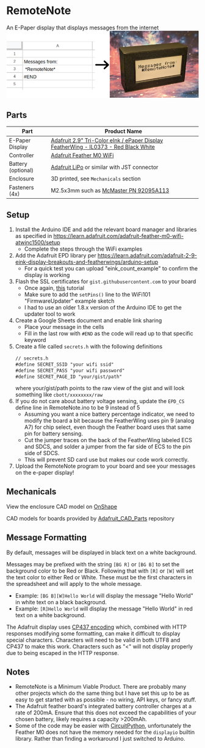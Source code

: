 # RemoteNote
An E-Paper display that displays messages from the internet
![RemoteNote project demo](demo.png)

## Parts
| Part | Product Name |
| ---- | ------------ |
| E-Paper Display | [Adafruit 2.9" Tri-Color eInk / ePaper Display FeatherWing - IL0373 - Red Black White](https://www.adafruit.com/product/4778) |
| Controller | [Adafruit Feather M0 WiFi](https://www.adafruit.com/product/3044) |
| Battery (optional) | [Adafruit LiPo](https://www.adafruit.com/product/3898) or similar with JST connector |
| Enclosure | 3D printed, see `Mechanicals` section |
| Fasteners (4x) | M2.5x3mm such as [McMaster PN 92095A113](https://www.mcmaster.com/92095A113/) |


## Setup
1. Install the Arduino IDE and add the relevant board manager and libraries as specified in https://learn.adafruit.com/adafruit-feather-m0-wifi-atwinc1500/setup
    - Complete the steps through the WiFi examples
1. Add the Adafruit EPD library per https://learn.adafruit.com/adafruit-2-9-eink-display-breakouts-and-featherwings/arduino-setup
    - For a quick test you can upload "eink_count_example" to confirm the display is working
1. Flash the SSL certificates for `gist.githubusercontent.com` to your board
    - Once again, [this](https://learn.adafruit.com/adafruit-feather-m0-wifi-atwinc1500/updating-ssl-certificates) tutorial
    - Make sure to add the `setPins()` line to the WiFi101 "FirmwareUpdater" example sketch
    - I had to use an older 1.8.x version of the Arduino IDE to get the updater tool to work
1. Create a Google Sheets document and enable link sharing
    - Place your message in the cells
    - Fill in the last row with `#END` as the code will read up to that specific keyword
1. Create a file called `secrets.h` with the following definitions
    ```
    // secrets.h
    #define SECRET_SSID "your wifi ssid"
    #define SECRET_PASS "your wifi password"
    #define SECRET_PAGE_ID "your/gist/path"
    ```
    where your/gist/path points to the raw view of the gist and will look something like `cbott/xxxxxxxx/raw`
1. If you do not care about battery voltage sensing, update the `EPD_CS` define line in RemoteNote.ino to be 9 instead of 5
    - Assuming you want a nice battery percentage indicator, we need to modify the board a bit because the FeatherWing uses pin 9 (analog A7) for chip select, even though the Feather board uses that same pin for battery sensing.
    - Cut the jumper traces on the back of the FeatherWing labeled ECS and SDCS, and solder a jumper from the far side of ECS to the pin side of SDCS.
    - This will prevent SD card use but makes our code work correctly.
1. Upload the RemoteNote program to your board and see your messages on the e-paper display!


## Mechanicals
View the enclosure CAD model on [OnShape](https://cad.onshape.com/documents/76b6aed29cb626f62f2135a7/w/0958c09a086547eda7430ec1/e/3ca19d261f35867c617a01a6?renderMode=0&uiState=66629d7bdb745d72a6409b78)

CAD models for boards provided by [Adafruit_CAD_Parts](https://github.com/adafruit/Adafruit_CAD_Parts) repository

## Message Formatting
By default, messages will be displayed in black text on a white background.

Messages may be prefixed with the string `[BG R]` or `[BG B]` to set the background color to be Red or Black. Following that with `[R]` or `[W]` will set the text color to either Red or White. These must be the first characters in the spreadsheet and will apply to the whole message.
- Example: `[BG B][W]Hello World` will display the message "Hello World" in white text on a black background.
- Example: `[R]Hello World` will display the message "Hello World" in red text on a white background.

The Adafruit display uses [CP437 encoding](https://en.wikipedia.org/wiki/Code_page_437) which, combined with HTTP responses modifying some formatting, can make it difficult to display special characters. Characters will need to be valid in both UTF8 and CP437 to make this work. Characters such as "<" will not display properly due to being escaped in the HTTP response.


## Notes
- RemoteNote is a Minimum Viable Product. There are probably many other projects which do the same thing but I have set this up to be as easy to get started with as possible - no wiring, API keys, or fancy stuff.
- The Adafruit feather board's integrated battery controller charges at a rate of 200mA. Ensure that this does not exceed the capabilities of your chosen battery, likely requires a capacity >200mAh.
- Some of the code may be easier with [CircuitPython](https://learn.adafruit.com/adafruit-2-9-eink-display-breakouts-and-featherwings/circuitpython-usage), unfortunately the Feather M0 does not have the memory needed for the `displayio` builtin library. Rather than finding a workaround I just switched to Arduino.
